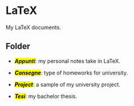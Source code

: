 # LaTeX

My LaTeX documents.

## Folder

+ <span style="background-color: yellow;">***Appunti***</span>: my personal notes take in LaTeX.

+ <mark>***Consegne***</mark>: type of homeworks for university.

+ <mark>***Project***</mark>: a sample of my university project.

+ <mark>***Tesi***</mark>: my bachelor thesis.
